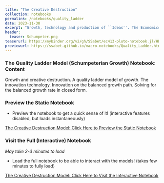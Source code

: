 ```yaml
---
title: "The Creative Destruction"
collection: notebooks
permalink: /notebooks/quality_ladder
date: 2023-11-30
excerpt: "Growth, technology and production of ``Ideas''. The Economics of ideas. How are ideas produced? How to model the R&D. The Romer's model with expanding (input) variety. The equilibrium and the endogenous growth. Pareto optimality and welfare theorems. Optimal growth path."
header:
  teaser: Schumpeter.png
teaserurl: https://mybinder.org/v2/gh/SSabet/ec413-pluto-notebook.jl/HEAD?urlpath=pluto/open?path=/home/jovyan/notebooks/EC413_Quality_Ladder_Model.jl
previewurl: https://ssabet.github.io/macro-notebooks/Quality_Ladder.html
---
```

### The Quality Ladder Model (Schumpeterian Growth) Notebook: Content
Growth and creative destruction. A quality ladder model of growth. The innovation technology. Innovation on the balanced growth path. Solving for the balanced growth rate in closed form.


### Preview the Static Notebook
- Preview the notebook to get a quick sense of it! (interactive features disabled, but loads instantaneously)

[The Creative Destruction Model: Click Here to Preview the Static Notebook](https://ssabet.github.io/macro-notebooks/Quality_Ladder.html)

### Visit the Full (Interactive) Notebook
*May take 2-3 minutes to load*

- Load the full notebook to be able to interact with the models! (takes few minutes to fully load)

[The Creative Destruction Model: Click Here to Visit the Interactive Notebook](https://mybinder.org/v2/gh/SSabet/ec413-pluto-notebook.jl/HEAD?urlpath=pluto/open?path=/home/jovyan/notebooks/EC413_Quality_Ladder_Model.jl)
